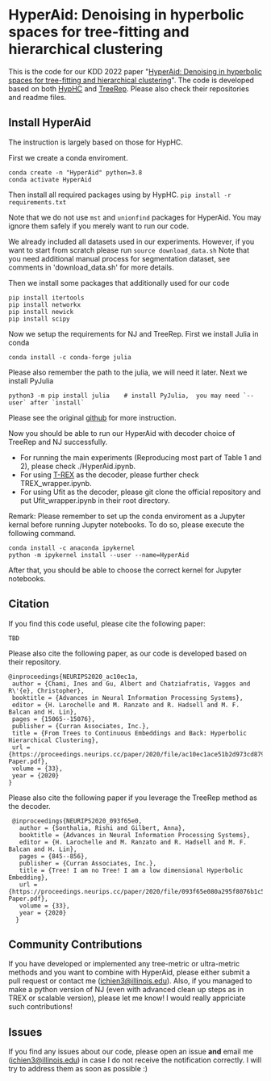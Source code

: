 # HyperAid: Denoising in hyperbolic spaces for tree-fitting and hierarchical clustering
This is the code for our KDD 2022 paper "[HyperAid: Denoising in hyperbolic spaces for tree-fitting and hierarchical clustering](https://arxiv.org/pdf/2205.09721.pdf)". The code is developed based on both [HypHC](https://github.com/HazyResearch/HypHC) and [TreeRep](https://github.com/rsonthal/TreeRep). Please also check their repositories and readme files.

## Install HyperAid
The instruction is largely based on those for HypHC.

First we create a conda enviroment.
```
conda create -n "HyperAid" python=3.8
conda activate HyperAid
```
Then install all required packages using by HypHC.
```pip install -r requirements.txt```

Note that we do not use `mst` and `unionfind` packages for HyperAid. You may ignore them safely if you merely want to run our code.

We already included all datasets used in our experiments. However, if you want to start from scratch please run
```source download_data.sh```
Note that you need additional manual process for segmentation dataset, see comments in 'download_data.sh' for more details.

Then we install some packages that additionally used for our code
```
pip install itertools
pip install networkx
pip install newick
pip install scipy
```

Now we setup the requirements for NJ and TreeRep. First we install Julia in conda
```
conda install -c conda-forge julia
```
Please also remember the path to the julia, we will need it later. Next we install PyJulia
```
python3 -m pip install julia    # install PyJulia,  you may need `--user` after `install`
```
Please see the original [github](https://github.com/JuliaPy/pyjulia) for more instruction.

Now you should be able to run our HyperAid with decoder choice of TreeRep and NJ successfully. 

- For running the main experiments (Reproducing most part of Table 1 and 2), please check ./HyperAid.ipynb.
- For using [T-REX](http://www.trex.uqam.ca/index.php?action=home) as the decoder, please further check TREX_wrapper.ipynb.
- For using Ufit as the decoder, please git clone the official repository and put Ufit_wrapper.ipynb in their root directory.

Remark: Please remember to set up the conda enviroment as a Jupyter kernal before running Jupyter notebooks. To do so, please execute the following command.

```
conda install -c anaconda ipykernel
python -m ipykernel install --user --name=HyperAid
```
After that, you should be able to choose the correct kernel for Jupyter notebooks. 

## Citation

If you find this code useful, please cite the following paper:

```
TBD
```

Please also cite the following paper, as our code is developed based on their repository.
```
@inproceedings{NEURIPS2020_ac10ec1a,
 author = {Chami, Ines and Gu, Albert and Chatziafratis, Vaggos and R\'{e}, Christopher},
 booktitle = {Advances in Neural Information Processing Systems},
 editor = {H. Larochelle and M. Ranzato and R. Hadsell and M. F. Balcan and H. Lin},
 pages = {15065--15076},
 publisher = {Curran Associates, Inc.},
 title = {From Trees to Continuous Embeddings and Back: Hyperbolic Hierarchical Clustering},
 url = {https://proceedings.neurips.cc/paper/2020/file/ac10ec1ace51b2d973cd87973a98d3ab-Paper.pdf},
 volume = {33},
 year = {2020}
}
```

Please also cite the following paper if you leverage the TreeRep method as the decoder.
```
 @inproceedings{NEURIPS2020_093f65e0,
   author = {Sonthalia, Rishi and Gilbert, Anna},
   booktitle = {Advances in Neural Information Processing Systems},
   editor = {H. Larochelle and M. Ranzato and R. Hadsell and M. F. Balcan and H. Lin},
   pages = {845--856},
   publisher = {Curran Associates, Inc.},
   title = {Tree! I am no Tree! I am a low dimensional Hyperbolic Embedding},
   url = {https://proceedings.neurips.cc/paper/2020/file/093f65e080a295f8076b1c5722a46aa2-Paper.pdf},
   volume = {33},
   year = {2020}
  }
```

## Community Contributions
If you have developed or implemented any tree-metric or ultra-metric methods and you want to combine with HyperAid, please either submit a pull request or contact me (ichien3@illinois.edu). Also, if you managed to make a python version of NJ (even with advanced clean up steps as in TREX or scalable version), please let me know! I would really appriciate such contributions!

## Issues
If you find any issues about our code, please open an issue **and** email me (ichien3@illinois.edu) in case I do not receive the notification correctly. I will try to address them as soon as possible :)
